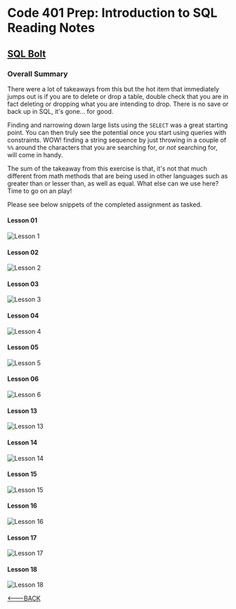 # Code 401 Prep: Introduction to SQL Reading Notes

## [SQL Bolt](https://sqlbolt.com/)

### Overall Summary

There were a lot of takeaways from this but the hot item that immediately jumps out is if you are to delete or drop a table, double check that you are in fact deleting or dropping what you are intending to drop. There is no save or back up in SQL, it's gone... for good.

Finding and narrowing down large lists using the `SELECT` was a great starting point. You can then truly see the potential once you start using queries with constraints. WOW! finding a string sequence by just throwing in a couple of `%%` around the characters that you are searching for, or *not* searching for, will come in handy.

The sum of the takeaway from this exercise is that, it's not that much different from math methods that are being used in other languages such as greater than or lesser than, as well as equal. What else can we use here? Time to go on an play!

Please see below snippets of the completed assignment as tasked.

#### Lesson 01

![Lesson 1](/images/lesson-01_sql_mRan.png)

#### Lesson 02

![Lesson 2](./images/lesson-02_sql_mRan.png)

#### Lesson 03

![Lesson 3](./images/lesson-03_sql_mRan.png)

#### Lesson 04

![Lesson 4](./images/lesson-04_sql_mRan.png)

#### Lesson 05

![Lesson 5](./images/lesson-05_sql_mRan.png)

#### Lesson 06

![Lesson 6](./images/lesson-06_sql_mRan.png)

#### Lesson 13

![Lesson 13](./images/lesson-13_sql_mRan.png)

#### Lesson 14

![Lesson 14](./images/lesson-14_sql_mRan.png)

#### Lesson 15

![Lesson 15](./images/lesson-15_sql_mRan.png)

#### Lesson 16

![Lesson 16](./images/lesson-16_sql_mRan.png)

#### Lesson 17

![Lesson 17](./images/lesson-17_sql_mRan.png)

#### Lesson 18

![Lesson 18](./images/lesson-18_sql_mRan.png)

[<---BACK](README.md)
